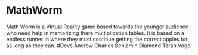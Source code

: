 # MathWorm
Math Worm is a Virtual Reality game based towards the younger audience who need help in memorizing there multiplication tables.  It is based on a endless runner in where they must continue getting the correct apples for as long as they can.
#Devs
Andrew Charles
Benjamin Diamond
Taran Vogel
